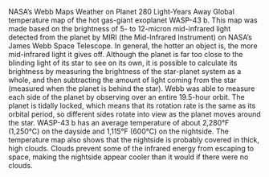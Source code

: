 NASA’s Webb Maps Weather on Planet 280 Light-Years Away 
 Global temperature map of the hot gas-giant exoplanet WASP-43 b. This map was made based on the brightness of 5- to 12-micron mid-infrared light detected from the planet by MIRI (the Mid-Infrared Instrument) on NASA’s James Webb Space Telescope. In general, the hotter an object is, the more mid-infrared light it gives off. Although the planet is far too close to the blinding light of its star to see on its own, it is possible to calculate its brightness by measuring the brightness of the star-planet system as a whole, and then subtracting the amount of light coming from the star (measured when the planet is behind the star). Webb was able to measure each side of the planet by observing over an entire 19.5-hour orbit. The planet is tidally locked, which means that its rotation rate is the same as its orbital period, so different sides rotate into view as the planet moves around the star. WASP-43 b has an average temperature of about 2,280°F (1,250°C) on the dayside and 1,115°F (600°C) on the nightside. The temperature map also shows that the nightside is probably covered in thick, high clouds. Clouds prevent some of the infrared energy from escaping to space, making the nightside appear cooler than it would if there were no clouds.